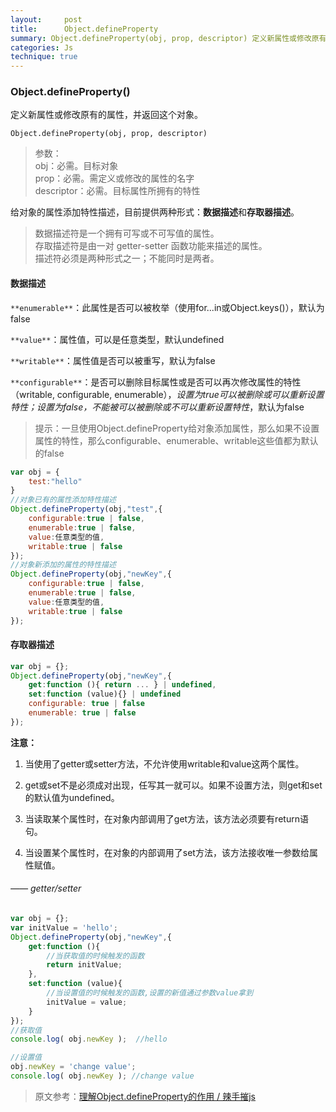 ```yaml
---
layout:     post
title:      Object.defineProperty
summary: Object.defineProperty(obj, prop, descriptor) 定义新属性或修改原有的属性，并返回这个对象。
categories: Js
technique: true
---
```


### Object.defineProperty()

定义新属性或修改原有的属性，并返回这个对象。

`Object.defineProperty(obj, prop, descriptor)`

> 参数：    
  obj：必需。目标对象     
  prop：必需。需定义或修改的属性的名字    
  descriptor：必需。目标属性所拥有的特性     

  给对象的属性添加特性描述，目前提供两种形式：**数据描述**和**存取器描述**。    

  > 数据描述符是一个拥有可写或不可写值的属性。        
  > 存取描述符是由一对 getter-setter 函数功能来描述的属性。     
  > 描述符必须是两种形式之一；不能同时是两者。          

#### 数据描述

  `**enumerable**`：此属性是否可以被枚举（使用for...in或Object.keys()），默认为false      

  `**value**`：属性值，可以是任意类型，默认undefined       

  `**writable**`：属性值是否可以被重写，默认为false        

  `**configurable**`：是否可以删除目标属性或是否可以再次修改属性的特性（writable, configurable, enumerable），*设置为true可以被删除或可以重新设置特性；设置为false，不能被可以被删除或不可以重新设置特性*，默认为false

  > 提示：一旦使用Object.defineProperty给对象添加属性，那么如果不设置属性的特性，那么configurable、enumerable、writable这些值都为默认的false

  ```javascript 
  var obj = {
      test:"hello"
  }
  //对象已有的属性添加特性描述
  Object.defineProperty(obj,"test",{
      configurable:true | false,
      enumerable:true | false,
      value:任意类型的值,
      writable:true | false
  });
  //对象新添加的属性的特性描述
  Object.defineProperty(obj,"newKey",{
      configurable:true | false,
      enumerable:true | false,
      value:任意类型的值,
      writable:true | false
  });
  ```

#### 存取器描述

  ```javascript
  var obj = {};
  Object.defineProperty(obj,"newKey",{
      get:function (){ return ... } | undefined,
      set:function (value){} | undefined
      configurable: true | false
      enumerable: true | false
  });
  ```

**注意：**    

1. 当使用了getter或setter方法，不允许使用writable和value这两个属性。   

2. get或set不是必须成对出现，任写其一就可以。如果不设置方法，则get和set的默认值为undefined。

3. 当读取某个属性时，在对象内部调用了get方法，该方法必须要有return语句。   

4. 当设置某个属性时，在对象的内部调用了set方法，该方法接收唯一参数给属性赋值。    


###### —— getter/setter

  ```javascript
  var obj = {};
  var initValue = 'hello';
  Object.defineProperty(obj,"newKey",{
      get:function (){
          //当获取值的时候触发的函数
          return initValue;    
      },
      set:function (value){
          //当设置值的时候触发的函数,设置的新值通过参数value拿到
          initValue = value;
      }
  });
  //获取值
  console.log( obj.newKey );  //hello

  //设置值
  obj.newKey = 'change value';
  console.log( obj.newKey ); //change value
  ```     

  > 原文参考：[理解Object.defineProperty的作用 / 辣手摧js](https://segmentfault.com/a/1190000007434923) 





